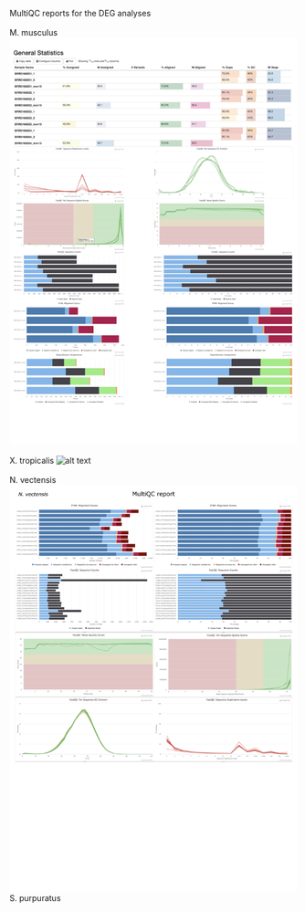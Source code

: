 MultiQC reports for the DEG analyses
<br />
<br />
M. musculus 
![alt text](https://github.com/dnyansagar/gene_regulatory_network/blob/master/rnaseq/multiqc_mmu.jpg)
<br />
<br />
X. tropicalis
![alt text](https://github.com/dnyansagar/gene_regulatory_network/blob/master/rnaseq/multiqc_xtr.jpg)
<br />
<br />
N. vectensis
![alt text](https://github.com/dnyansagar/gene_regulatory_network/blob/master/rnaseq/multiqc_nve.jpg)
S. purpuratus
<br />
<br />
